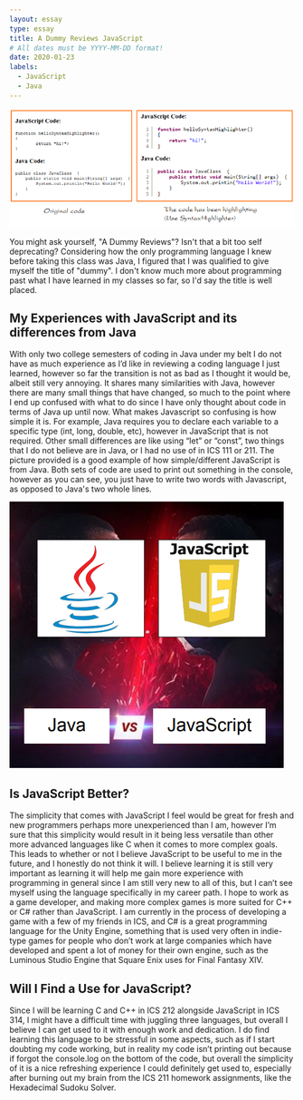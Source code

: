```yaml
---
layout: essay
type: essay
title: A Dummy Reviews JavaScript
# All dates must be YYYY-MM-DD format!
date: 2020-01-23
labels:
  - JavaScript
  - Java
---
```


<img class="ui medium right floated rounded image" src="../images/javacompare.png">

You might ask yourself, "A Dummy Reviews"? Isn't that a bit too self deprecating? Considering how the only programming language I knew before taking this class was Java, I figured that I was qualified to give myself the title of "dummy". I don't know much more about programming past what I have learned in my classes so far, so I'd say the title is well placed.

## My Experiences with JavaScript and its differences from Java
With only two college semesters of coding in Java under my belt I do not have as much experience as I’d like in reviewing a coding language I just learned, however so far the transition is not as bad as I thought it would be, albeit still very annoying. It shares many similarities with Java, however there are many small things that have changed, so much to the point where I end up confused with what to do since I have only thought about code in terms of Java up until now. What makes Javascript so confusing is how simple it is. For example, Java requires you to declare each variable to a specific type (int, long, double, etc), however in JavaScript that is not required. Other small differences are like using “let” or “const”, two things that I do not believe are in Java, or I had no use of in ICS 111 or 211. The picture provided is a good example of how simple/different JavaScript is from Java. Both sets of code are used to print out something in the console, however as you can see, you just have to write two words with Javascript, as opposed to Java's two whole lines.

<img class="ui medium right floated rounded image" src="../images/versus.PNG">

## Is JavaScript Better?
The simplicity that comes with JavaScript I feel would be great for fresh and new programmers perhaps more unexperienced than I am, however I’m sure that this simplicity would result in it being less versatile than other more advanced languages like C when it comes to more complex goals. This leads to whether or not I believe JavaScript to be useful to me in the future, and I honestly do not think it will. I believe learning it is still very important as learning it will help me gain more experience with programming in general since I am still very new to all of this, but I can’t see myself using the language specifically in my career path. I hope to work as a game developer, and making more complex games is more suited for C++ or C# rather than JavaScript. I am currently in the process of developing a game with a few of my friends in ICS, and C# is a great programming language for the Unity Engine, something that is used very often in indie-type games for people who don’t work at large companies which have developed and spent a lot of money for their own engine, such as the Luminous Studio Engine that Square Enix uses for Final Fantasy XIV.

## Will I Find a Use for JavaScript?
Since I will be learning C and C++ in ICS 212 alongside JavaScript in ICS 314, I might have a difficult time with juggling three languages, but overall I believe I can get used to it with enough work and dedication. I do find learning this language to be stressful in some aspects, such as if I start doubting my code working, but in reality my code isn’t printing out because if forgot the console.log on the bottom of the code, but overall the simplicity of it is a nice refreshing experience I could definitely get used to, especially after burning out my brain from the ICS 211 homework assignments, like the Hexadecimal Sudoku Solver.
